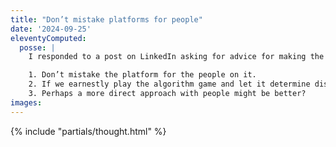 ```yaml
---
title: "Don’t mistake platforms for people"
date: '2024-09-25'
eleventyComputed:
  posse: |
    I responded to a post on LinkedIn asking for advice for making the experience more endurable. While I was writing it a few of pennies dropped about social networks.

    1. Don’t mistake the platform for the people on it.
    2. If we earnestly play the algorithm game and let it determine discovery, we’ll always be short-changed.
    3. Perhaps a more direct approach with people might be better?
images:
---
```


{% include "partials/thought.html" %}